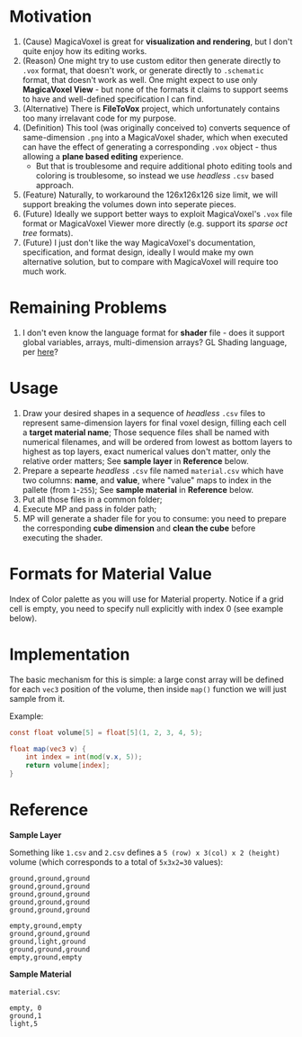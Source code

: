 # Motivation

1. (Cause) MagicaVoxel is great for **visualization and rendering**, but I don't quite enjoy how its editing works. 
2. (Reason) One might try to use custom editor then generate directly to `.vox` format, that doesn't work, or generate directly to `.schematic` format, that doesn't work as well. One might expect to use only **MagicaVoxel View** - but none of the formats it claims to support seems to have and well-defined specification I can find.
3. (Alternative) There is **FileToVox** project, which unfortunately contains too many irrelavant code for my purpose.
4. (Definition) This tool (was originally conceived to) converts sequence of same-dimension `.png` into a MagicaVoxel shader, which when executed can have the effect of generating a corresponding `.vox` object - thus allowing a **plane based editing** experience.
	* But that is troublesome and require additional photo editing tools and coloring is troublesome, so instead we use *headless* `.csv` based approach.
5. (Feature) Naturally, to workaround the 126x126x126 size limit, we will support breaking the volumes down into seperate pieces.
6. (Future) Ideally we support better ways to exploit MagicaVoxel's `.vox` file format or MagicaVoxel Viewer more directly (e.g. support its *sparse oct tree* formats).
7. (Future) I just don't like the way MagicaVoxel's documentation, specification, and format design, ideally I would make my own alternative solution, but to compare with MagicaVoxel will require too much work.

# Remaining Problems

1. I don't even know the language format for **shader** file - does it support global variables, arrays, multi-dimension arrays? GL Shading language, per [here](https://github.com/CodingEric/Erics-MagicaVoxel-Shaders)?

# Usage

1. Draw your desired shapes in a sequence of *headless* `.csv` files to represent same-dimension layers for final voxel design, filling each cell a **target material name**; Those sequence files shall be named with numerical filenames, and will be ordered from lowest as bottom layers to highest as top layers, exact numerical values don't matter, only the relative order matters; See **sample layer** in **Reference** below.
2. Prepare a sepearte *headless* `.csv` file named `material.csv` which have two columns: **name**, and **value**, where "value" maps to index in the pallete (from `1`-`255`); See **sample material** in **Reference** below.
3. Put all those files in a common folder;
4. Execute MP and pass in folder path;
5. MP will generate a shader file for you to consume: you need to prepare the corresponding **cube dimension** and **clean the cube** before executing the shader.

# Formats for Material Value

Index of Color palette as you will use for Material property. Notice if a grid cell is empty, you need to specify null explicitly with index 0 (see example below).

# Implementation

The basic mechanism for this is simple: a large const array will be defined for each `vec3` position of the volume, then inside `map()` function we will just sample from it.

Example:

```glsl
const float volume[5] = float[5](1, 2, 3, 4, 5);

float map(vec3 v) {
	int index = int(mod(v.x, 5));
	return volume[index];
}
```

# Reference

**Sample Layer**

Something like `1.csv` and `2.csv` defines a `5 (row) x 3(col) x 2 (height)` volume (which corresponds to a total of `5x3x2=30` values):

```csv
ground,ground,ground
ground,ground,ground
ground,ground,ground
ground,ground,ground
ground,ground,ground
```

```csv
empty,ground,empty
ground,ground,ground
ground,light,ground
ground,ground,ground
empty,ground,empty
```

**Sample Material**

`material.csv`:

```csv
empty, 0
ground,1
light,5
```